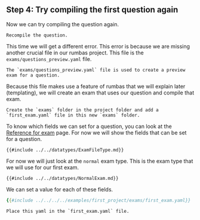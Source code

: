 ## Step 4: Try compiling the first question again

Now we can try compiling the question again.

```admonish question title="Task"
Recompile the question.
```

This time we will get a different error. This error is because we are missing another crucial file in our rumbas project. This file is the `exams/questions_preview.yaml` file. 

```admonish info
The `exams/questions_preview.yaml` file is used to create a preview exam for a question. 
```

Because this file makes use a feature of rumbas that we will explain later (templating), we will create an exam that uses our question and compile that exam.

```admonish question title="Task"
Create the `exams` folder in the project folder and add a `first_exam.yaml` file in this new `exams` folder.
```

To know which fields we can set for a question, you can look at the [Reference for exam](./datatypes/complete_exam.md) page. For now we will show the fields that can be set for a question.

```admonish example title="Reference"
{{#include ../../datatypes/ExamFileType.md}}
```

For now we will just look at the `normal` exam type. This is the exam type that we will use for our first exam.

```admonish example title="Reference"
{{#include ../../datatypes/NormalExam.md}}
```

We can set a value for each of these fields.

```yaml
{{#include ../../../../examples/first_project/exams/first_exam.yaml}}
``` 

```admonish question title="Task"
Place this yaml in the `first_exam.yaml` file.
```